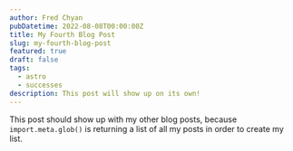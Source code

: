 ```yaml
---
author: Fred Chyan
pubDatetime: 2022-08-08T00:00:00Z
title: My Fourth Blog Post
slug: my-fourth-blog-post
featured: true
draft: false
tags:
  - astro
  - successes
description: This post will show up on its own!
---
```

This post should show up with my other blog posts, because `import.meta.glob()` is returning a list of all my posts in order to create my list.